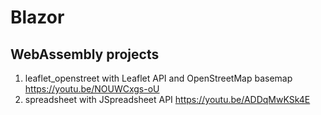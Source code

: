 # Blazor
## WebAssembly projects
1. leaflet_openstreet with Leaflet API and OpenStreetMap basemap
https://youtu.be/NOUWCxgs-oU
1. spreadsheet with JSpreadsheet API
https://youtu.be/ADDqMwKSk4E
